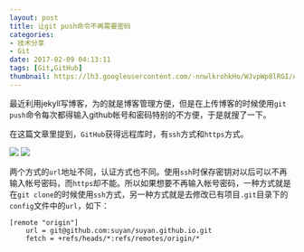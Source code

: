 ```yaml
---
layout: post
title: 让git push命令不再需要密码
categories:
- 技术分享
- Git
date: 2017-02-09 04:13:11
tags: [Git,GitHub]
thumbnail: https://lh3.googleusercontent.com/-nnwlkrohkHo/WJvpWp8lRGI/AAAAAAAABcw/bl95WI6WWwI/s0/2017-02-09_13-00-25.png
---
```

<!--excerpt-->

最近利用jekyll写博客，为的就是博客管理方便，但是在上传博客的时候使用``git push``命令每次都得输入github帐号和密码特别的不方便，于是就搜了一下。

在这篇文章里提到，``GitHub``获得远程库时，有``ssh``方式和``https``方式。

![](https://lh3.googleusercontent.com/-ZUfeXHqFx4w/WJvtMYHET_I/AAAAAAAABdE/bJQdF5oIxHo/s0/2017-02-09_13-16-51.png)
![](https://lh3.googleusercontent.com/-sz3NFWCpl1E/WJvtWKfPzYI/AAAAAAAABdI/AmCzzhSMpJc/s0/2017-02-09_13-17-30.png)

两个方式的``url``地址不同，认证方式也不同。使用``ssh``时保存密钥对以后可以不再输入帐号密码，而``https``却不能。所以如果想要不再输入帐号密码，一种方式就是在``git clone``的时候使用``ssh``方式，另一种方式就是去修改已有项目``.git``目录下的``config``文件中的``url``，如下：

```
[remote "origin"]
    url = git@github.com:suyan/suyan.github.io.git
    fetch = +refs/heads/*:refs/remotes/origin/*
```